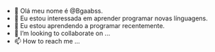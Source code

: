 - 👋 Olá meu nome é @Bgaabss.
- 👀 Eu estou interessada em aprender programar novas línguagens.
- 🌱 Eu estou aprendendo a programar recentemente.
- 💞️ I’m looking to collaborate on ...
- 📫 How to reach me ...

<!---
Bgaabss/Bgaabss is a ✨ special ✨ repository because its `README.md` (this file) appears on your GitHub profile.
You can click the Preview link to take a look at your changes.
--->
